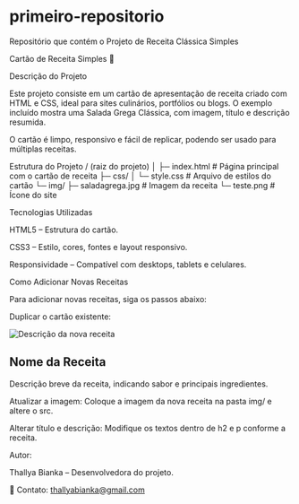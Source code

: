 # primeiro-repositorio
Repositório que contém o Projeto de Receita Clássica Simples

Cartão de Receita Simples 🍴

Descrição do Projeto

Este projeto consiste em um cartão de apresentação de receita criado com HTML e CSS, ideal para sites culinários, portfólios ou blogs.
O exemplo incluído mostra uma Salada Grega Clássica, com imagem, título e descrição resumida.

O cartão é limpo, responsivo e fácil de replicar, podendo ser usado para múltiplas receitas.

Estrutura do Projeto
/ (raiz do projeto)
│
├─ index.html          # Página principal com o cartão de receita
├─ css/
│   └─ style.css       # Arquivo de estilos do cartão
└─ img/
    ├─ saladagrega.jpg # Imagem da receita
    └─ teste.png       # Ícone do site

Tecnologias Utilizadas

HTML5 – Estrutura do cartão.

CSS3 – Estilo, cores, fontes e layout responsivo.

Responsividade – Compatível com desktops, tablets e celulares.

Como Adicionar Novas Receitas

Para adicionar novas receitas, siga os passos abaixo:

Duplicar o cartão existente:

<div class="recipe-card">
  <img src="img/novaReceita.jpg" alt="Descrição da nova receita" class="recipe-image">
  <div class="recipe-content">
    <h2 class="recipe-title">Nome da Receita</h2>
    <p class="recipe-description">Descrição breve da receita, indicando sabor e principais ingredientes.</p>
  </div>
</div>


Atualizar a imagem:
Coloque a imagem da nova receita na pasta img/ e altere o src.

Alterar título e descrição:
Modifique os textos dentro de h2 e p conforme a receita.

Autor:

Thallya Bianka – Desenvolvedora do projeto.

📧 Contato: thallyabianka@gmail.com
